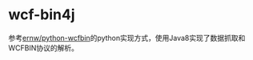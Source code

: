 # wcf-bin4j
参考[ernw/python-wcfbin](https://github.com/ernw/python-wcfbin)的python实现方式，使用Java8实现了数据抓取和WCFBIN协议的解析。
